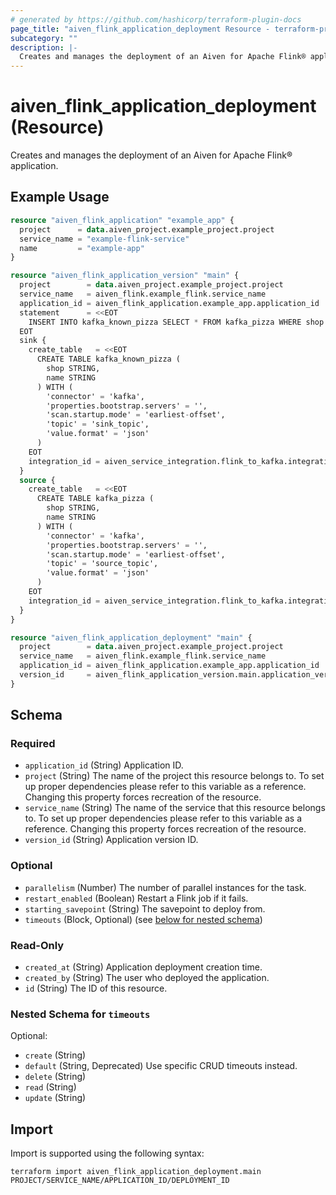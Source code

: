 ```yaml
---
# generated by https://github.com/hashicorp/terraform-plugin-docs
page_title: "aiven_flink_application_deployment Resource - terraform-provider-aiven"
subcategory: ""
description: |-
  Creates and manages the deployment of an Aiven for Apache Flink® application.
---
```


# aiven_flink_application_deployment (Resource)

Creates and manages the deployment of an Aiven for Apache Flink® application.

## Example Usage

```terraform
resource "aiven_flink_application" "example_app" {
  project      = data.aiven_project.example_project.project
  service_name = "example-flink-service"
  name         = "example-app"
}

resource "aiven_flink_application_version" "main" {
  project        = data.aiven_project.example_project.project
  service_name   = aiven_flink.example_flink.service_name
  application_id = aiven_flink_application.example_app.application_id
  statement      = <<EOT
    INSERT INTO kafka_known_pizza SELECT * FROM kafka_pizza WHERE shop LIKE '%Luigis Pizza%'
  EOT
  sink {
    create_table   = <<EOT
      CREATE TABLE kafka_known_pizza (
        shop STRING,
        name STRING
      ) WITH (
        'connector' = 'kafka',
        'properties.bootstrap.servers' = '',
        'scan.startup.mode' = 'earliest-offset',
        'topic' = 'sink_topic',
        'value.format' = 'json'
      )
    EOT
    integration_id = aiven_service_integration.flink_to_kafka.integration_id
  }
  source {
    create_table   = <<EOT
      CREATE TABLE kafka_pizza (
        shop STRING,
        name STRING
      ) WITH (
        'connector' = 'kafka',
        'properties.bootstrap.servers' = '',
        'scan.startup.mode' = 'earliest-offset',
        'topic' = 'source_topic',
        'value.format' = 'json'
      )
    EOT
    integration_id = aiven_service_integration.flink_to_kafka.integration_id
  }
}

resource "aiven_flink_application_deployment" "main" {
  project        = data.aiven_project.example_project.project
  service_name   = aiven_flink.example_flink.service_name
  application_id = aiven_flink_application.example_app.application_id
  version_id     = aiven_flink_application_version.main.application_version_id
}
```

<!-- schema generated by tfplugindocs -->
## Schema

### Required

- `application_id` (String) Application ID.
- `project` (String) The name of the project this resource belongs to. To set up proper dependencies please refer to this variable as a reference. Changing this property forces recreation of the resource.
- `service_name` (String) The name of the service that this resource belongs to. To set up proper dependencies please refer to this variable as a reference. Changing this property forces recreation of the resource.
- `version_id` (String) Application version ID.

### Optional

- `parallelism` (Number) The number of parallel instances for the task.
- `restart_enabled` (Boolean) Restart a Flink job if it fails.
- `starting_savepoint` (String) The savepoint to deploy from.
- `timeouts` (Block, Optional) (see [below for nested schema](#nestedblock--timeouts))

### Read-Only

- `created_at` (String) Application deployment creation time.
- `created_by` (String) The user who deployed the application.
- `id` (String) The ID of this resource.

<a id="nestedblock--timeouts"></a>
### Nested Schema for `timeouts`

Optional:

- `create` (String)
- `default` (String, Deprecated) Use specific CRUD timeouts instead.
- `delete` (String)
- `read` (String)
- `update` (String)

## Import

Import is supported using the following syntax:

```shell
terraform import aiven_flink_application_deployment.main PROJECT/SERVICE_NAME/APPLICATION_ID/DEPLOYMENT_ID
```
